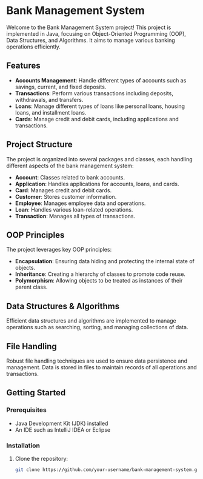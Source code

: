 # Bank Management System

Welcome to the Bank Management System project! This project is implemented in Java, focusing on Object-Oriented Programming (OOP), Data Structures, and Algorithms. It aims to manage various banking operations efficiently.

## Features

- **Accounts Management**: Handle different types of accounts such as savings, current, and fixed deposits.
- **Transactions**: Perform various transactions including deposits, withdrawals, and transfers.
- **Loans**: Manage different types of loans like personal loans, housing loans, and installment loans.
- **Cards**: Manage credit and debit cards, including applications and transactions.

## Project Structure

The project is organized into several packages and classes, each handling different aspects of the bank management system:

- **Account**: Classes related to bank accounts.
- **Application**: Handles applications for accounts, loans, and cards.
- **Card**: Manages credit and debit cards.
- **Customer**: Stores customer information.
- **Employee**: Manages employee data and operations.
- **Loan**: Handles various loan-related operations.
- **Transaction**: Manages all types of transactions.

## OOP Principles

The project leverages key OOP principles:

- **Encapsulation**: Ensuring data hiding and protecting the internal state of objects.
- **Inheritance**: Creating a hierarchy of classes to promote code reuse.
- **Polymorphism**: Allowing objects to be treated as instances of their parent class.

## Data Structures & Algorithms

Efficient data structures and algorithms are implemented to manage operations such as searching, sorting, and managing collections of data.

## File Handling

Robust file handling techniques are used to ensure data persistence and management. Data is stored in files to maintain records of all operations and transactions.

## Getting Started

### Prerequisites

- Java Development Kit (JDK) installed
- An IDE such as IntelliJ IDEA or Eclipse

### Installation

1. Clone the repository:
   ```bash
   git clone https://github.com/your-username/bank-management-system.git
